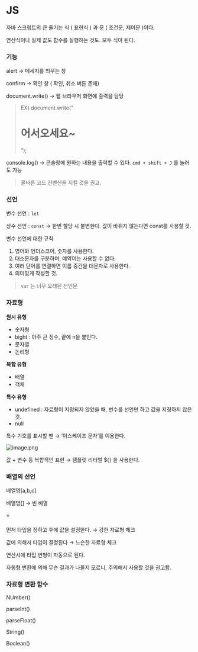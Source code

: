 # JS

자바 스크립트의 큰 줄기는 식 ( 표현식 ) 과 문  ( 조건문, 제어문 )이다.

연산식이나 실제 값도 함수를 실행하는 것도. 모두 식이 된다.

### 기능

alert → 메세지를 띄우는 창

confirm → 확인 창 ( 확인, 취소 버튼 존재)

document.write() → 웹 브라우저 화면에 출력을 담당

> EX) document.write(”<h1>어서오세요~</h1>”);
> 

console.log() → 콘솔창에 원하는 내용을 출력할 수 있다. `cmd + shift + J` 를 눌러도 가능

> 올바른 코드 컨벤션을 지킬 것을 권고.
> 

### 선언

변수 선언 : `let`

상수 선언 : `const` → 한번 할당 시 불변한다. 값이 바뀌지 않는다면 const를 사용할 것.

변수 선언에 대한 규칙

1. 영어와 언더스코어, 숫자를 사용한다.
2. 대소문자를 구분하며, 예약어는 사용할 수 없다.
3. 여러 단어를 연결하면 이름 중간을 대문자로 사용한다.
4. 의미있게 작성할 것.

> `var` 는 너무 오래된 선언문
> 

### 자료형

**원시 유형**

- 숫자형
- bight : 아주 큰 정수, 끝에 n을 붙인다.
- 문자열
- 논리형

**복합 유형**

- 배열
- 객체

**특수 유형**

- undefined : 자료형이 지정되지 않았을 때, 변수를 선언만 하고 값을 지정하지 않은 것.
- null

특수 기호를 표시할 땐 → ‘이스케이프 문자’를 이용한다.

![image.png](https://prod-files-secure.s3.us-west-2.amazonaws.com/f02911ff-a5c6-4c9a-ae3e-63ed719e4cfe/db7f86e5-97ed-431d-9c0b-2282cd74a617/image.png)

값 + 변수 등 복합적인 표현 → 템플릿 리터럴 ${} 을 사용한다.

### 배열의 선언

배열명[a,b,c]

배열명[] → 빈 배열

⭐️

먼저 타입을 정하고 후에 값을 설정한다. → 강한 자료형 체크

값에 의해서 타입이 결정된다 → 느슨한 자료형 체크

연산시에 타입 변형이 자동으로 된다.

자동형 변환에 의해 무슨 결과가 나올지 모르니, 주의해서 사용할 것을 권고함.

### 자료형 변환 함수

NUmber()

parseInt()

parseFloat()

String()

Boolean()
